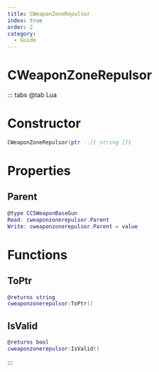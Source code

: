 ```yaml
---
title: CWeaponZoneRepulsor
index: true
order: 2
category:
  - Guide
---
```


# CWeaponZoneRepulsor

::: tabs
@tab Lua
# Constructor
```lua
CWeaponZoneRepulsor(ptr --[[ string ]])
```
# Properties
## Parent 
```lua
@type CCSWeaponBaseGun
Read: cweaponzonerepulsor.Parent
Write: cweaponzonerepulsor.Parent = value
```
# Functions
## ToPtr
```lua
@returns string
cweaponzonerepulsor:ToPtr()
```
## IsValid
```lua
@returns bool
cweaponzonerepulsor:IsValid()
```

:::